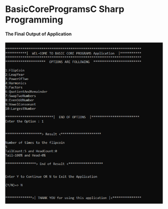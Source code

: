 # BasicCoreProgramsC Sharp Programming
<h4>The Final Output of Application</h4>

<img align="middle" alt="Coding" src="https://github.com/Pra3496/BasicCoreProgramsCShp/blob/main/BasicCore.PNG" style="vertical-align:middle" >


         
